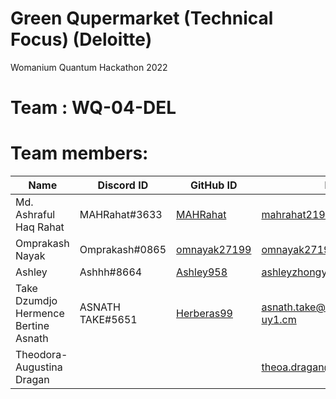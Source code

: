 # Green Qupermarket (Technical Focus) (Deloitte)
Womanium Quantum Hackathon 2022

# Team : WQ-04-DEL

# Team members:

| Name                                 | Discord ID       | GitHub ID                                       | Email                                                                   |
|--------------------------------------|------------------|-------------------------------------------------|-------------------------------------------------------------------------|
| Md. Ashraful Haq Rahat               | MAHRahat#3633    | [MAHRahat](https://github.com/MAHRahat)         | [mahrahat219@gmail.com](mailto:mahrahat219@gmail.com)                   |
| Omprakash Nayak                      | Omprakash#0865   | [omnayak27199](https://github.com/omnayak27199) | [omnayak27199@gmail.com](mailto:omnayak27199@gmail.com)                 |
| Ashley                               | Ashhh#8664       | [Ashley958](https://github.com/Ashley958)       | [ashleyzhongyijing@outlook.com](mailto:ashleyzhongyijing@outlook.com)   |
| Take Dzumdjo Hermence Bertine Asnath | ASNATH TAKE#5651 | [Herberas99](https://github.com/Herberas99)     | [asnath.take@facsciences-uy1.cm](mailto:asnath.take@facsciences-uy1.cm) |
| Theodora-Augustina Dragan            |                  |                                                 | [theoa.dragan@yahoo.com](mailto:theoa.dragan@yahoo.com)                 |

